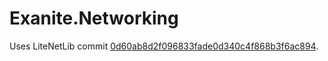 # Exanite.Networking

Uses LiteNetLib commit [0d60ab8d2f096833fade0d340c4f868b3f6ac894](https://github.com/RevenantX/LiteNetLib/commit/0d60ab8d2f096833fade0d340c4f868b3f6ac894).

